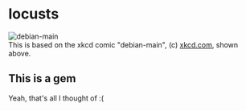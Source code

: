 # locusts
![debian-main](https://imgs.xkcd.com/comics/debian_main.png)
<br>
This is based on the xkcd comic "debian-main", (c) [xkcd.com](xkcd.com), shown above.
## This is a gem
Yeah, that's all I thought of :(
